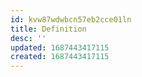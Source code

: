 ```yaml
---
id: kvw87wdwbcn57eb2cce01ln
title: Definition
desc: ''
updated: 1687443417115
created: 1687443417115
---
```

